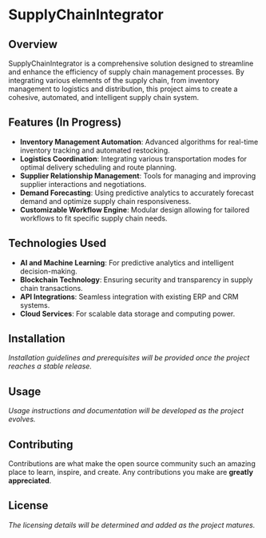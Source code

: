 # SupplyChainIntegrator

## Overview
SupplyChainIntegrator is a comprehensive solution designed to streamline and enhance the efficiency of supply chain management processes. By integrating various elements of the supply chain, from inventory management to logistics and distribution, this project aims to create a cohesive, automated, and intelligent supply chain system.

## Features (In Progress)
- **Inventory Management Automation**: Advanced algorithms for real-time inventory tracking and automated restocking.
- **Logistics Coordination**: Integrating various transportation modes for optimal delivery scheduling and route planning.
- **Supplier Relationship Management**: Tools for managing and improving supplier interactions and negotiations.
- **Demand Forecasting**: Using predictive analytics to accurately forecast demand and optimize supply chain responsiveness.
- **Customizable Workflow Engine**: Modular design allowing for tailored workflows to fit specific supply chain needs.

## Technologies Used
- **AI and Machine Learning**: For predictive analytics and intelligent decision-making.
- **Blockchain Technology**: Ensuring security and transparency in supply chain transactions.
- **API Integrations**: Seamless integration with existing ERP and CRM systems.
- **Cloud Services**: For scalable data storage and computing power.

## Installation
*Installation guidelines and prerequisites will be provided once the project reaches a stable release.*

## Usage 
*Usage instructions and documentation will be developed as the project evolves.*

## Contributing
Contributions are what make the open source community such an amazing place to learn, inspire, and create. Any contributions you make are **greatly appreciated**.

## License
*The licensing details will be determined and added as the project matures.*

